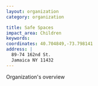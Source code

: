```yaml
---
layout: organization
category: organization

title: Safe Spaces
impact_area: Children
keywords: 
coordinates: 40.704849,-73.798141
address: |
  89-74 162nd St.
  Jamaica NY 11432
---
```

Organization's overview
